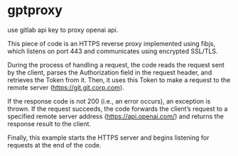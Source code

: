 # gptproxy
use gitlab api key to proxy openai api.

This piece of code is an HTTPS reverse proxy implemented using fibjs, which listens on port 443 and communicates using encrypted SSL/TLS.

During the process of handling a request, the code reads the request sent by the client, parses the Authorization field in the request header, and retrieves the Token from it. Then, it uses this Token to make a request to the remote server (https://git.git.corp.com).

If the response code is not 200 (i.e., an error occurs), an exception is thrown. If the request succeeds, the code forwards the client’s request to a specified remote server address (https://api.openai.com/) and returns the response result to the client.

Finally, this example starts the HTTPS server and begins listening for requests at the end of the code.
